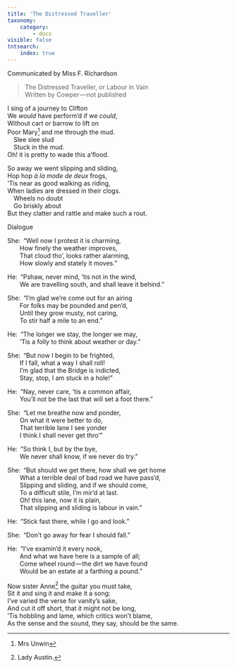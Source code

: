 ```yaml
---
title: 'The Distressed Traveller'
taxonomy:
    category:
        - docs
visible: false
tntsearch:
    index: true
---
```


<div class="author">Communicated by Miss F. Richardson</div>

> The Distressed Traveller, or Labour in Vain  
> Written by Cowper — not published

I sing of a journey to Clifton  
We *would* have perform’d if we *could*,  
Without cart or barrow to lift on  
Poor Mary[^1] and me through the mud.  
&emsp;Slee slee slud  
&emsp;Stuck in the mud.  
Oh! it is pretty to wade this a’flood.

So away we went slipping and sliding,  
Hop hop *à la mode de deux* frogs,  
’Tis near as good walking as riding,  
When ladies are dressed in their clogs.  
&emsp;Wheels no doubt  
&emsp;Go briskly about  
But they clatter and rattle and make such a rout.

<span class="title">Dialogue</span>

She:&ensp;“Well now I protest it is charming,  
&emsp;&emsp;How finely the weather improves,  
&emsp;&emsp;That cloud tho’, looks rather alarming,  
&emsp;&emsp;How slowly and stately it moves.”

He:&ensp;“Pshaw, never mind, ’tis not in the wind,  
&emsp;&emsp;We are travelling south, and shall leave it behind.”  

She:&ensp;“I’m glad we’re come out for an airing  
&emsp;&emsp;For folks may be pounded and pen’d,  
&emsp;&emsp;Until they grow musty, not caring,  
&emsp;&emsp;To stir half a mile to an end.”

He:&ensp;“The longer we stay, the longer we may,  
&emsp;&emsp;’Tis a folly to think about weather or day.”  

She:&ensp;“But now I begin to be frighted,  
&emsp;&emsp;If I fall, what a way I shall roll!  
&emsp;&emsp;I’m glad that the Bridge is indicted,  
&emsp;&emsp;Stay, stop, I am stuck in a hole!”

He:&ensp;“Nay, never care, ’tis a common affair,  
&emsp;&emsp;You’ll not be the last that will set a foot there.”  

She:&ensp;“Let me breathe now and ponder,  
&emsp;&emsp;On what it were better to do,  
&emsp;&emsp;That terrible lane I see yonder  
&emsp;&emsp;I think I shall never get thro’”  

He:&ensp;“So think I, but by the bye,  
&emsp;&emsp;We never shall know, if we never do try.”  

She:&ensp;“But should we get there, how shall we get home  
&emsp;&emsp;What a terrible deal of bad road we have pass’d,  
&emsp;&emsp;Slipping and sliding, and if we should come,  
&emsp;&emsp;To a difficult stile, I’m mir’d at last.  
&emsp;&emsp;Oh! this lane, now it is plain,  
&emsp;&emsp;That slipping and sliding is labour in vain.”  

He:&ensp;“Stick fast there, while I go and look.”  

She:&ensp;“Don’t go away for fear I should fall.”  

He:&ensp;“I’ve examin’d it every nook,  
&emsp;&emsp;And what we have here is a sample of all;  
&emsp;&emsp;Come wheel round — the dirt we have found  
&emsp;&emsp;Would be an estate at a farthing a pound.”  

Now sister Anne[^2] the guitar you must take,  
Sit it and sing it and make it a song:  
I’ve varied the verse for vanity’s sake,  
And cut it off short, that it might not be long,  
’Tis hobbling and lame, which critics won’t blame,  
As the sense and the sound, they say, should be the same.

[^1]: Mrs Unwin
[^2]: Lady Austin.